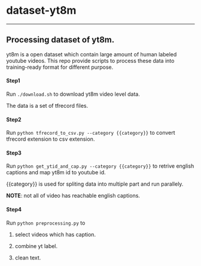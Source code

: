 # dataset-yt8m
----
## Processing dataset of yt8m.
yt8m is a open dataset which contain large amount of human labeled youtube videos. This repo provide scripts to process these data into training-ready format for different purpose.

#### Step1
Run `./download.sh` to download yt8m video level data.

The data is a set of tfrecord files.

#### Step2
Run `python tfrecord_to_csv.py --category {{category}}` to convert tfrecord extension to csv extension.

#### Step3

Run `python get_ytid_and_cap.py --category {{category}}` to retrive english captions and map yt8m id to youtube id.

{{category}} is used for spliting data into multiple part and run parallely.

**NOTE**: not all of video has reachable english captions.

#### Step4

Run `python preprocessing.py` to 

1. select videos which has caption.

2. combine yt label.

3. clean text.
